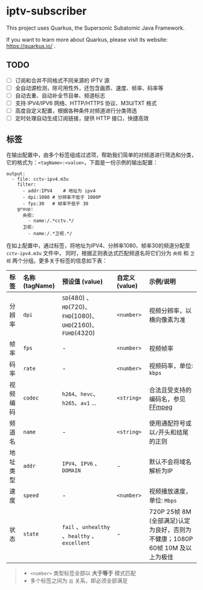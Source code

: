 # iptv-subscriber

This project uses Quarkus, the Supersonic Subatomic Java Framework.

If you want to learn more about Quarkus, please visit its website: https://quarkus.io/ .

## TODO

- [ ] 订阅和合并不同格式不同来源的 IPTV 源
- [ ] 全自动源检测，除可用性外，还包含画质、速度、帧率、码率等
- [ ] 自动去重、自动补全节目单、频道标志
- [ ] 支持 IPV4/IPV6 网络、HTTP/HTTPS 协议、M3U/TXT 格式
- [ ] 高度自定义配置，根据各种条件对频道进行分类筛选
- [ ] 定时处理自动生成订阅链接，提供 HTTP 接口，快捷高效

## 标签

在输出配置中，由多个标签组成过滤项，帮助我们简单的对频道进行筛选和分类，
它的格式为：`<tagName>:<value>`，下面是一份示例的输出配置：  

```
output:
  - file: cctv-ipv4.m3u
    filter:
      - addr:IPV4    # 地址为 ipv4
      - dpi:1080 # 分辨率不低于 1080P
      - fps:30   # 帧率不低于 30
    group:
      央视:
        - name:/.*cctv.*/
      卫视:
        - name:/.*卫视.*/
```

在如上配置中，通过标签，将地址为IPV4、分辨率1080、帧率30的频道分配至 `cctv-ipv4.m3u` 文件中，
同时，根据正则表达式匹配频道名将它们分为 `央视` 和 `卫视` 两个分组。更多关于标签的信息如下表：

| 标签   | 名称 (tagName) | 预设值 (value) | 自定义 (value) | 示例/说明
|:-----|:------|:-------|:----- |:------|
| 分辨率  | `dpi` | `SD`(480) 、`HD`(720)、 `FHD`(1080)、 `UHD`(2160)、`FUHD`(4320) | `<number>` | 视频分辨率，以横向像素为准
| 帧率   | `fps` | - | `<number>` | 视频帧率
| 码率   | `rate` | - | `<number>` | 视频码率，单位: `kbps`
| 视频编码 | `codec` | `h264`、`hevc`、`h265`、`av1` ... | `<string>` | 合法且受支持的编码名，参见 [FFmpeg](https://ffmpeg.org/)
| 频道名 | `name` | - | `<string>` | 使用通配符号或以`/`开头和结尾的正则
| 地址类型 | `addr` | `IPV4`、`IPV6` 、`DOMAIN` | - | 默认不会将域名解析为IP
| 速度 | `speed` | - | `<number>` | 视频播放速度，单位: `Mbps`
| 状态 | `state` | `fail` 、`unhealthy` 、`healthy` 、 `excellent` | - | 720P 25帧 8M (全部满足)认定为良好，否则为不健康；1080P 60帧 10M 及以上为极佳

> - `<number>` 类型标签全部以 **大于等于** 模式匹配  
> - 多个标签之间为 `且` 关系，即必须全部满足